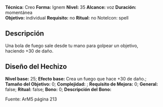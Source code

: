 
**Técnica:** Creo
**Forma:** Ignem
**Nivel:** 35
**Alcance:** voz 
**Duración:** momentánea  
**Objetivo:** individual
**Requisito:** no
**Ritual:** no
NoteIcon: spell




## Descripción 
<p>Una bola de fuego sale desde tu mano para golpear un objetivo, haciendo +30 de daño.</p>

## Diseño del Hechizo 

**Nivel base:** 25; **Efecto base:** Crea un fuego que hace +30 de daño.;  **Tamaño del **Objetivo:**** 0; **Complejidad:** ; **Requisito de Mejora:** 0; **General:** false; **Ritual:** false; **Bono:** 0; **Descripción del** **Bono:** 

Fuente: ArM5 página 213